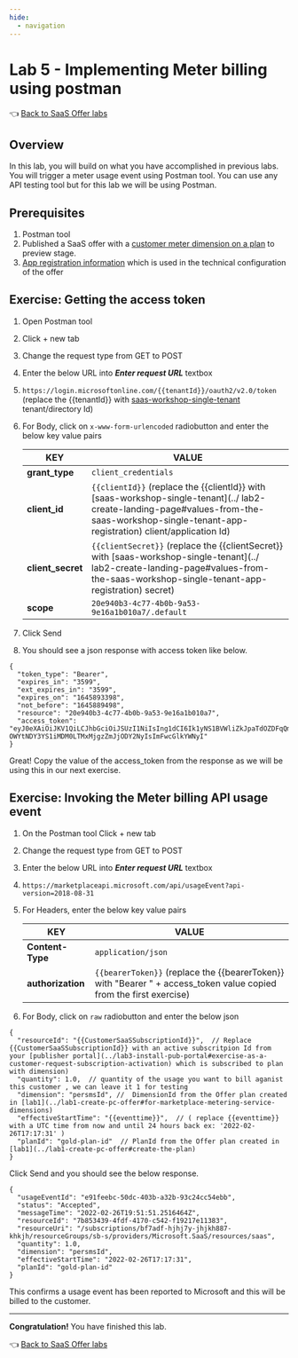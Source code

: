 ```yaml
---
hide:
  - navigation
---
```


# Lab 5 - Implementing Meter billing using postman

👈 [Back to SaaS Offer labs](../../index.md#labs)

## Overview

In this lab, you will build on what you have accomplished in previous labs. You will trigger a meter usage event using Postman tool. You can use any API testing tool but for this lab we will be using Postman. 

## Prerequisites

1. Postman tool
1. Published a SaaS offer with a [customer meter dimension on a plan](../lab1-create-pc-offer#preview-audience) to preview stage.
1. [App registration information](../lab2-create-landing-page#values-from-the-saas-workshop-single-tenant-app-registration) which is used in the technical configuration of the offer

## Exercise: Getting the access token 

1. Open Postman tool
1. Click + new tab
1. Change the request type from GET to POST
1. Enter the below URL into ***Enter request URL*** textbox
1. ```https://login.microsoftonline.com/{{tenantId}}/oauth2/v2.0/token``` (replace the {{tenantId}} with [saas-workshop-single-tenant](../lab2-create-landing-page#values-from-the-saas-workshop-single-tenant-app-registration) tenant/directory Id)
1. For Body, click on ```x-www-form-urlencoded``` radiobutton and enter the below key value pairs

    | KEY | VALUE |
    | ----------- | ----------- |
    | **grant_type** | `client_credentials` |
    | **client_id** | ```{{clientId}}``` (replace the {{clientId}} with [saas-workshop-single-tenant](../    lab2-create-landing-page#values-from-the-saas-workshop-single-tenant-app-registration) client/application Id) |
    | **client_secret** | ```{{clientSecret}}``` (replace the {{clientSecret}} with [saas-workshop-single-tenant](../    lab2-create-landing-page#values-from-the-saas-workshop-single-tenant-app-registration) secret) |
    | **scope** | ```20e940b3-4c77-4b0b-9a53-9e16a1b010a7/.default``` |

1. Click Send
1. You should see a json response with access token like below.

```
{
  "token_type": "Bearer",
  "expires_in": "3599",
  "ext_expires_in": "3599",
  "expires_on": "1645893398",
  "not_before": "1645889498",
  "resource": "20e940b3-4c77-4b0b-9a53-9e16a1b010a7",
  "access_token": "eyJ0eXAiOiJKV1QiLCJhbGciOiJSUzI1NiIsIng1dCI6Ik1yNS1BVWliZkJpaTdOZDFqQmViYXib1hXMCIsImtpZCI6Ik1yNS1BVWliZkJpaTdOZDFqQmViYXhib1hXMCJ9.eyJhdWQiOiI2MmQ5NGY2Yy1kNTk5LTQ4OWItYTc5Ny0zZTEwZTQyZmJlMjIiLCJpc3MiOiJodHRczovL3N0cy53aW5kb3dzLm5ldC9hNDk5NDQ0YS0zMTBlLTRmOTAtOTI4Yy1kNzA2MDzYmYzZTkIiwiaWF0IjoxNjQ1ODg5NDk4LCJuYmYiOjE2NDU4ODk0OTgsImV4cCI6MTY0NTg5MzM5OCwiYWlIjoiRTJaZ1lHaVFuOWgwVm5sM3BjKzg3R016SFN0MUFBPT0iLCJhcHBpZC6IjhjYzMyZTU1LWI5 OWYtNDY3YS1iMDM0LTMxMjgzZmJjODY2NyIsImFwcGlkYWNyI"
}
```

Great! Copy the value of the access_token from the response as we will be using this in our next exercise.

## Exercise: Invoking the Meter billing API usage event 
1. On the Postman tool Click + new tab
1. Change the request type from GET to POST

1. Enter the below URL into ***Enter request URL*** textbox
1. ```https://marketplaceapi.microsoft.com/api/usageEvent?api-version=2018-08-31```

1. For Headers, enter the below key value pairs

    | KEY | VALUE |
    | ----------- | ----------- |
    | **Content-Type** | ```application/json``` |
    | **authorization** | ```{{bearerToken}}``` (replace the {{bearerToken}} with  "Bearer " + access_token value copied from the first exercise) |

1. For Body, click on `raw` radiobutton and enter the below json

```
{
  "resourceId": "{{CustomerSaaSSubscriptionId}}",  // Replace {{CustomerSaaSSubscriptionId}} with an active subscritpion Id from your [publisher portal](../lab3-install-pub-portal#exercise-as-a-customer-request-subscription-activation) which is subscribed to plan with dimension)
  "quantity": 1.0,  // quantity of the usage you want to bill aganist this customer , we can leave it 1 for testing
  "dimension": "persmsId", //  DimensionId from the Offer plan created in [lab1](../lab1-create-pc-offer#for-marketplace-metering-service-dimensions)
  "effectiveStartTime": "{{eventtime}}",  // ( replace {{eventtime}} with a UTC time from now and until 24 hours back ex: '2022-02-26T17:17:31' )
  "planId": "gold-plan-id"  // PlanId from the Offer plan created in [lab1](../lab1-create-pc-offer#create-the-plan)
}
```

Click Send and you should see the below response.

```
{
  "usageEventId": "e91feebc-50dc-403b-a32b-93c24cc54ebb",
  "status": "Accepted",
  "messageTime": "2022-02-26T19:51:51.2516464Z",
  "resourceId": "7b853439-4fdf-4170-c542-f19217e11383",
  "resourceUri": "/subscriptions/bf7adf-hjhj7y-jhjkh887-khkjh/resourceGroups/sb-s/providers/Microsoft.SaaS/resources/saas",
  "quantity": 1.0,
  "dimension": "persmsId",
  "effectiveStartTime": "2022-02-26T17:17:31",
  "planId": "gold-plan-id"
}
```

This confirms a usage event has been reported to Microsoft and this will be billed to the customer.

---

**Congratulation!** You have finished this lab.

👈 [Back to SaaS Offer labs](../../index.md#labs)